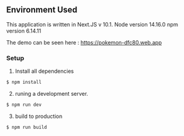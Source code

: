 ## Environment Used
This application is written in Next.JS v 10.1.
Node version 14.16.0
npm version 6.14.11

The demo can be seen here :
https://pokemon-dfc80.web.app

### Setup

1. Install all dependencies
```sh 
$ npm install
```
2. runing a development server.
```sh 
$ npm run dev
```
3. build to production
```sh 
$ npm run build
```
